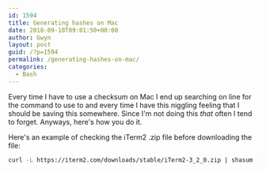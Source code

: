 ```yaml
---
id: 1594
title: Generating hashes on Mac
date: 2018-09-10T09:01:50+00:00
author: Gwyn
layout: post
guid: /?p=1594
permalink: /generating-hashes-on-mac/
categories:
  - Bash
---
```

Every time I have to use a checksum on Mac I end up searching on line for the command to use to and every time I have this niggling feeling that I should be saving this somewhere. Since I'm not doing this _that_ often I tend to forget. Anyways, here's how you do it.

Here's an example of checking the iTerm2 .zip file before downloading the file:

```bash
curl -L https://iterm2.com/downloads/stable/iTerm2-3_2_0.zip | shasum -a 256
```